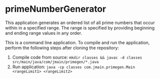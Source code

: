 # primeNumberGenerator

This application generates an ordered list of all prime numbers that occur within in a specified range. The range is specified by providing beginning and ending range values in any order.

This is a command line application. To compile and run the application, perform the following steps after cloning the repository:
1. Compile code from source: `mkdir classes && javac -d classes src/main/java/com/jmain/primegen/*.java`
2. Run application: `java -cp classes com.jmain.primegen.Main <rangeLimit1> <rangeLimit2>`
 

